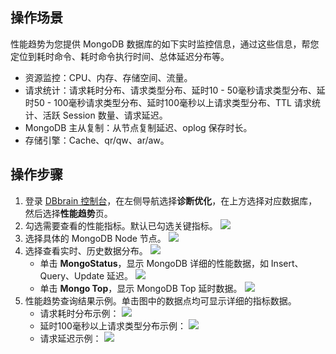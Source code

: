 
## 操作场景
性能趋势为您提供 MongoDB 数据库的如下实时监控信息，通过这些信息，帮您定位到耗时命令、耗时命令执行时间、总体延迟分布等。
- 资源监控：CPU、内存、存储空间、流量。
- 请求统计：请求耗时分布、请求类型分布、延时10 - 50毫秒请求类型分布、延时50 - 100毫秒请求类型分布、延时100毫秒以上请求类型分布、TTL 请求统计、活跃 Session 数量、请求延迟。
- MongoDB 主从复制：从节点复制延迟、oplog 保存时长。
- 存储引擎：Cache、qr/qw、ar/aw。

## 操作步骤
1. 登录 [DBbrain 控制台](https://console.cloud.tencent.com/dbbrain)，在左侧导航选择**诊断优化**，在上方选择对应数据库，然后选择**性能趋势**页。
2. 勾选需要查看的性能指标。默认已勾选关键指标。
![](https://qcloudimg.tencent-cloud.cn/raw/9575eb35468acaba475acf0d242cff9d.png)
3. 选择具体的 MongoDB Node 节点。
![](https://qcloudimg.tencent-cloud.cn/raw/22209b569107d2f5ad50aa6d677c72a9.png)
4. 选择查看实时、历史数据分布。
![](https://qcloudimg.tencent-cloud.cn/raw/a4617a1d0289f886787e424e4f240628.png)
   - 单击 **MongoStatus**，显示 MongoDB 详细的性能数据，如 Insert、Query、Update 延迟。
![](https://qcloudimg.tencent-cloud.cn/raw/a7f9d84b52b7a3f7fd2c9b425d71c1ce.png)
   - 单击 **Mongo Top**，显示 MongoDB Top 延时数据。
![](https://qcloudimg.tencent-cloud.cn/raw/1953bab6312113a6fe3b4299136e5c27.png)
5. 性能趋势查询结果示例。单击图中的数据点均可显示详细的指标数据。
   - 请求耗时分布示例：
![](https://qcloudimg.tencent-cloud.cn/raw/42a6b96a772d0818c0e248d606a2a15c.png)
   - 延时100毫秒以上请求类型分布示例：
![](https://qcloudimg.tencent-cloud.cn/raw/4f8b1602a02fd7a12a79fbe04ffb87de.png)
   - 请求延迟示例：
![](https://qcloudimg.tencent-cloud.cn/raw/a6f924be7333f800c7b491c6e94bdf45.png)

